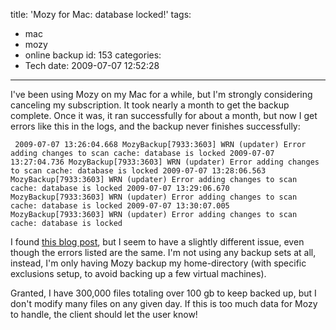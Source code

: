 title: 'Mozy for Mac: database locked!'
tags:
  - mac
  - mozy
  - online backup
id: 153
categories:
  - Tech
date: 2009-07-07 12:52:28
---

I've been using Mozy on my Mac for a while, but I'm strongly considering canceling my subscription. It took nearly a month to get the backup complete. Once it was, it ran successfully for about a month, but now I get errors like this in the logs, and the backup never finishes successfully:

`
2009-07-07 13:26:04.668 MozyBackup[7933:3603] WRN (updater) Error adding changes to scan cache: database is locked
2009-07-07 13:27:04.736 MozyBackup[7933:3603] WRN (updater) Error adding changes to scan cache: database is locked
2009-07-07 13:28:06.563 MozyBackup[7933:3603] WRN (updater) Error adding changes to scan cache: database is locked
2009-07-07 13:29:06.670 MozyBackup[7933:3603] WRN (updater) Error adding changes to scan cache: database is locked
2009-07-07 13:30:07.005 MozyBackup[7933:3603] WRN (updater) Error adding changes to scan cache: database is locked`

I found [this blog post](http://defenestrated.typepad.com/defenestrated/2008/08/mozy-for-mac--.html), but I seem to have a slightly different issue, even though the errors listed are the same. I'm not using any backup sets at all, instead, I'm only having Mozy backup my home-directory (with specific exclusions setup, to avoid backing up a few virtual machines).

Granted, I have 300,000 files totaling over 100 gb to keep backed up, but I don't modify many files on any given day. If this is too much data for Mozy to handle, the client should let the user know!
